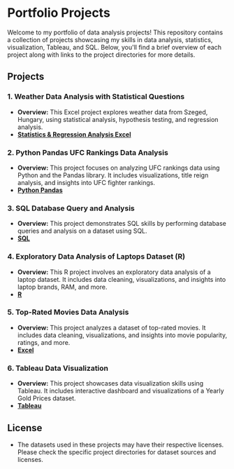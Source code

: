 # Portfolio Projects

Welcome to my portfolio of data analysis projects! This repository contains a collection of projects showcasing my skills in data analysis, statistics, visualization, Tableau, and SQL. Below, you'll find a brief overview of each project along with links to the project directories for more details.

## Projects

### 1. Weather Data Analysis with Statistical Questions

- **Overview:** This Excel project explores weather data from Szeged, Hungary, using statistical analysis, hypothesis testing, and regression analysis.
- **[Statistics & Regression Analysis Excel](https://github.com/tsylanaatadbwen/Portfolio-Projects/tree/main/Statistics%20%26%20Regression%20Analysis%20Excel)**

### 2. Python Pandas UFC Rankings Data Analysis

- **Overview:** This project focuses on analyzing UFC rankings data using Python and the Pandas library. It includes visualizations, title reign analysis, and insights into UFC fighter rankings.
- **[Python Pandas](https://github.com/tsylanaatadbwen/Portfolio-Projects/tree/main/Python%20Pandas)**
  
### 3. SQL Database Query and Analysis

- **Overview:** This project demonstrates SQL skills by performing database queries and analysis on a dataset using SQL.
- **[SQL](https://github.com/tsylanaatadbwen/Portfolio-Projects/tree/main/SQL)**

### 4. Exploratory Data Analysis of Laptops Dataset (R)

- **Overview:** This R project involves an exploratory data analysis of a laptop dataset. It includes data cleaning, visualizations, and insights into laptop brands, RAM, and more.
- **[R](https://github.com/tsylanaatadbwen/Portfolio-Projects/tree/main/R)**

### 5. Top-Rated Movies Data Analysis

- **Overview:** This project analyzes a dataset of top-rated movies. It includes data cleaning, visualizations, and insights into movie popularity, ratings, and more.
- **[Excel](https://github.com/tsylanaatadbwen/Portfolio-Projects/tree/main/Excel)**
  
### 6. Tableau Data Visualization

- **Overview:** This project showcases data visualization skills using Tableau. It includes interactive dashboard and visualizations of a Yearly Gold Prices dataset.
- **[Tableau](https://github.com/tsylanaatadbwen/Portfolio-Projects/tree/main/Tableau)**

## License

- The datasets used in these projects may have their respective licenses. Please check the specific project directories for dataset sources and licenses.
